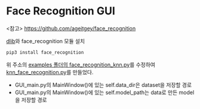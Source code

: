 # Face Recognition GUI

<참고> https://github.com/ageitgey/face_recognition

[dlib](https://gist.github.com/ageitgey/629d75c1baac34dfa5ca2a1928a7aeaf)와 face_recognition 모듈 설치
```bash
pip3 install face_recognition
```
위 주소의 [examples 폴더의 face_recognition_knn.py](https://github.com/ageitgey/face_recognition/blob/master/examples/face_recognition_knn.py)를 수정하여
[knn_face_recognition.py](https://github.com/jjeongvely/face_detection_GUI/blob/master/knn_face_recognition.py)를 만들었다.

- GUI_main.py의 MainWindow()에 있는 self.data_dir은 dataset을 저장할 경로
- GUI_main.py의 MainWindow()에 있는 self.model_path는 data로 만든 model을 저장할 경로

